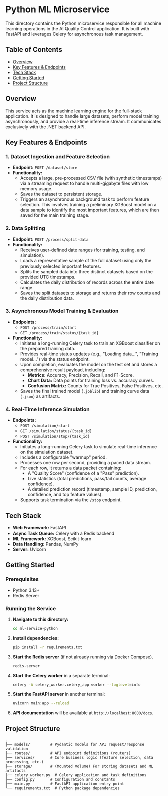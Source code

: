 # Python ML Microservice

This directory contains the Python microservice responsible for all machine learning operations in the AI Quality Control application. It is built with FastAPI and leverages Celery for asynchronous task management.

## Table of Contents

- [Overview](#overview)
- [Key Features & Endpoints](#key-features--endpoints)
- [Tech Stack](#tech-stack)
- [Getting Started](#getting-started)
- [Project Structure](#project-structure)

## Overview

This service acts as the machine learning engine for the full-stack application. It is designed to handle large datasets, perform model training asynchronously, and provide a real-time inference stream. It communicates exclusively with the .NET backend API.

## Key Features & Endpoints

### 1. Dataset Ingestion and Feature Selection

- **Endpoint:** `POST /dataset/store`
- **Functionality:**
  - Accepts a large, pre-processed CSV file (with synthetic timestamps) via a streaming request to handle multi-gigabyte files with low memory usage.
  - Saves the dataset to persistent storage.
  - Triggers an asynchronous background task to perform feature selection. This involves training a preliminary XGBoost model on a data sample to identify the most important features, which are then saved for the main training stage.

### 2. Data Splitting

- **Endpoint:** `POST /process/split-data`
- **Functionality:**
  - Receives user-defined date ranges (for training, testing, and simulation).
  - Loads a representative sample of the full dataset using only the previously selected important features.
  - Splits the sampled data into three distinct datasets based on the provided UTC timestamps.
  - Calculates the daily distribution of records across the entire date range.
  - Saves the split datasets to storage and returns their row counts and the daily distribution data.

### 3. Asynchronous Model Training & Evaluation

- **Endpoints:**
  - `POST /process/train/start`
  - `GET /process/train/status/{task_id}`
- **Functionality:**
  - Initiates a long-running Celery task to train an XGBoost classifier on the prepared training data.
  - Provides real-time status updates (e.g., "Loading data...", "Training model...") via the status endpoint.
  - Upon completion, evaluates the model on the test set and stores a comprehensive result payload, including:
    - **Metrics:** Accuracy, Precision, Recall, and F1-Score.
    - **Chart Data:** Data points for training loss vs. accuracy curves.
    - **Confusion Matrix:** Counts for True Positives, False Positives, etc.
  - Saves the final trained model (`.joblib`) and training curve data (`.json`) as artifacts.

### 4. Real-Time Inference Simulation

- **Endpoints:**
  - `POST /simulation/start`
  - `GET /simulation/status/{task_id}`
  - `POST /simulation/stop/{task_id}`
- **Functionality:**
  - Initiates a long-running Celery task to simulate real-time inference on the simulation dataset.
  - Includes a configurable "warmup" period.
  - Processes one row per second, providing a paced data stream.
  - For each row, it returns a data packet containing:
    - A "Quality Score" (confidence of a "Pass" prediction).
    - Live statistics (total predictions, pass/fail counts, average confidence).
    - A detailed prediction record (timestamp, sample ID, prediction, confidence, and top feature values).
  - Supports task termination via the `/stop` endpoint.

## Tech Stack

- **Web Framework:** FastAPI
- **Async Task Queue:** Celery with a Redis backend
- **ML Framework:** XGBoost, Scikit-learn
- **Data Handling:** Pandas, NumPy
- **Server:** Uvicorn

## Getting Started

### Prerequisites

- Python 3.13+
- Redis Server

### Running the Service

1. **Navigate to this directory:**

    ```bash
    cd ml-service-python
    ```

2. **Install dependencies:**

    ```bash
    pip install -r requirements.txt
    ```

3. **Start the Redis server** (if not already running via Docker Compose).

    ```bash
    redis-server
    ```

4. **Start the Celery worker** in a separate terminal:

    ```bash
    celery -A celery_worker.celery_app worker --loglevel=info
    ```

5. **Start the FastAPI server** in another terminal:

    ```bash
    uvicorn main:app --reload
    ```

6. **API documentation** will be available at `http://localhost:8000/docs`.

## Project Structure

```
.
├── models/         # Pydantic models for API request/response validation
├── routes/         # API endpoint definitions (routers)
├── services/       # Core business logic (feature selection, data processing, etc.)
├── storage/        # (Mounted Volume) For storing datasets and ML artifacts
├── celery_worker.py  # Celery application and task definitions
├── config.py       # Configuration and constants
├── main.py         # FastAPI application entry point
└── requirements.txt  # Python package dependencies
```
